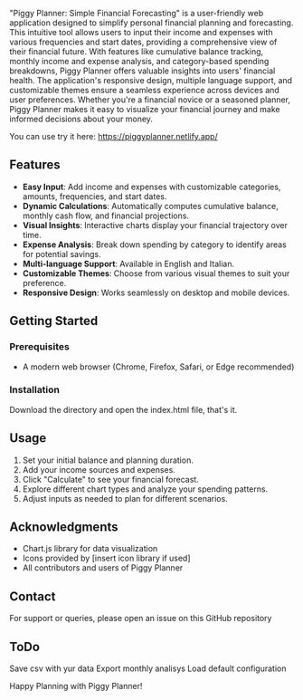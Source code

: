 "Piggy Planner: Simple Financial Forecasting" is a user-friendly web application designed to simplify personal financial planning and forecasting. This intuitive tool allows users to input their income and expenses with various frequencies and start dates, providing a comprehensive view of their financial future. With features like cumulative balance tracking, monthly income and expense analysis, and category-based spending breakdowns, Piggy Planner offers valuable insights into users' financial health. The application's responsive design, multiple language support, and customizable themes ensure a seamless experience across devices and user preferences. Whether you're a financial novice or a seasoned planner, Piggy Planner makes it easy to visualize your financial journey and make informed decisions about your money.

You can use try it here: https://piggyplanner.netlify.app/

## Features

- **Easy Input**: Add income and expenses with customizable categories, amounts, frequencies, and start dates.
- **Dynamic Calculations**: Automatically computes cumulative balance, monthly cash flow, and financial projections.
- **Visual Insights**: Interactive charts display your financial trajectory over time.
- **Expense Analysis**: Break down spending by category to identify areas for potential savings.
- **Multi-language Support**: Available in English and Italian.
- **Customizable Themes**: Choose from various visual themes to suit your preference.
- **Responsive Design**: Works seamlessly on desktop and mobile devices.

## Getting Started

### Prerequisites

- A modern web browser (Chrome, Firefox, Safari, or Edge recommended)

### Installation

Download the directory and open the index.html file, that's it. 

## Usage

1. Set your initial balance and planning duration.
2. Add your income sources and expenses.
3. Click "Calculate" to see your financial forecast.
4. Explore different chart types and analyze your spending patterns.
5. Adjust inputs as needed to plan for different scenarios.

## Acknowledgments

- Chart.js library for data visualization
- Icons provided by [insert icon library if used]
- All contributors and users of Piggy Planner

## Contact

For support or queries, please open an issue on this GitHub repository

## ToDo 

Save csv with yur data
Export monthly analisys
Load default configuration

Happy Planning with Piggy Planner!
